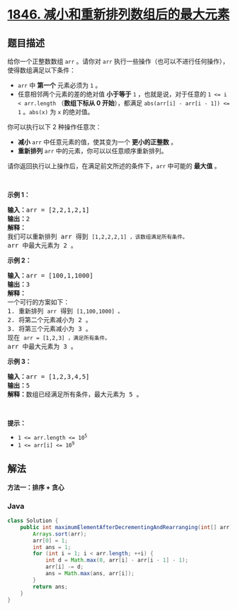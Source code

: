 # [1846. 减小和重新排列数组后的最大元素](https://leetcode.cn/problems/maximum-element-after-decreasing-and-rearranging)

## 题目描述

<p>给你一个正整数数组 <code>arr</code> 。请你对 <code>arr</code> 执行一些操作（也可以不进行任何操作），使得数组满足以下条件：</p>

<ul>
	<li><code>arr</code> 中 <strong>第一个</strong> 元素必须为 <code>1</code> 。</li>
	<li>任意相邻两个元素的差的绝对值 <strong>小于等于</strong> <code>1</code> ，也就是说，对于任意的 <code>1 <= i < arr.length</code> （<strong>数组下标从 0 开始</strong>），都满足 <code>abs(arr[i] - arr[i - 1]) <= 1</code> 。<code>abs(x)</code> 为 <code>x</code> 的绝对值。</li>
</ul>

<p>你可以执行以下 2 种操作任意次：</p>

<ul>
	<li><strong>减小</strong> <code>arr</code> 中任意元素的值，使其变为一个 <strong>更小的正整数</strong> 。</li>
	<li><strong>重新排列</strong> <code>arr</code> 中的元素，你可以以任意顺序重新排列。</li>
</ul>

<p>请你返回执行以上操作后，在满足前文所述的条件下，<code>arr</code> 中可能的 <strong>最大值</strong> 。</p>

<p> </p>

<p><strong>示例 1：</strong></p>

<pre>
<b>输入：</b>arr = [2,2,1,2,1]
<b>输出：</b>2
<b>解释：</b>
我们可以重新排列 arr 得到 <code>[1,2,2,2,1] ，该数组满足所有条件。</code>
arr 中最大元素为 2 。
</pre>

<p><strong>示例 2：</strong></p>

<pre>
<b>输入：</b>arr = [100,1,1000]
<b>输出：</b>3
<b>解释：</b>
一个可行的方案如下：
1. 重新排列 <code>arr</code> 得到 <code>[1,100,1000] 。</code>
2. 将第二个元素减小为 2 。
3. 将第三个元素减小为 3 。
现在 <code>arr = [1,2,3] ，满足所有条件。</code>
arr 中最大元素为 3 。
</pre>

<p><strong>示例 3：</strong></p>

<pre>
<b>输入：</b>arr = [1,2,3,4,5]
<b>输出：</b>5
<b>解释：</b>数组已经满足所有条件，最大元素为 5 。
</pre>

<p> </p>

<p><strong>提示：</strong></p>

<ul>
	<li><code>1 <= arr.length <= 10<sup>5</sup></code></li>
	<li><code>1 <= arr[i] <= 10<sup>9</sup></code></li>
</ul>

## 解法

**方法一：排序 + 贪心**

### **Java**

```java
class Solution {
    public int maximumElementAfterDecrementingAndRearranging(int[] arr) {
        Arrays.sort(arr);
        arr[0] = 1;
        int ans = 1;
        for (int i = 1; i < arr.length; ++i) {
            int d = Math.max(0, arr[i] - arr[i - 1] - 1);
            arr[i] -= d;
            ans = Math.max(ans, arr[i]);
        }
        return ans;
    }
}
```
